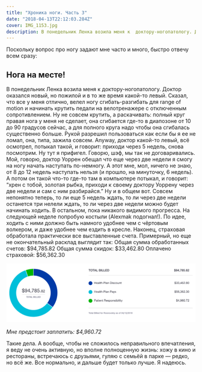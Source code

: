 ```yaml
---
title: "Хроника ноги. Часть 3"
date: "2018-04-13T22:12:03.284Z"
cover: IMG_1153.jpg
description: В понедельник Ленка возила меня к  доктору-ногопатологу. Доктор оказался новый, но пожилой и в то же время какой-то левый.
---
```


Поскольку вопрос про ногу задают мне часто и много, быстро отвечу всем сразу:

## Нога на месте!

В понедельник Ленка возила меня к  доктору-ногопатологу. Доктор оказался новый, но пожилой и в то же время какой-то левый. Сказал, что все у меня отлично, велел ногу сгибать-разгибать для range of motion и начинать крутить педали на велотренажере c отключенным сопротивлением. Ну не совсем крутить, а раскачивать: полный круг правая нога у меня не сделает, она сгибается где-то в диапозоне от 10 до 90 градусов сейчас, а для полного круга надо чтобы она сгибалась существенно больше. Рукой разрешил пользоваться как если бы я ее не ломал, она, типа, зажила совсем. Anyway, доктор какой-то левый, всё осмотрел, потыкал такой, и говорит: приходи через 5 недель, снова посмотрим. Ну тут я прифигел. Говорю, шэф, мы так не договаривались. Мой, говорю, доктор Уоррен обещал что еще через две недели я смогу на ногу начать наступать по-немногу. А этот мне, мол, ничего не знаю, от 8 до 12 недель наступать нельзя (и прошло, на минуточку, 6 недель). А потом он такой что-то где-то там в компьютере потыкал, и говорит: “хрен с тобой, золотая рыбка, приходи к своему доктору Уоррену через две недели и сам с ним разбирайся.” Ну и в общем вот. Совсем непонятно теперь, то ли еще 5 недель ждать, то ли через две недели останется три нелели ждать, то ли через две недели можно будет начинать ходить. В остальном, пока никакого видимого прогресса. На следующей неделе попробую костыли (Alexmak подогнал!). По идее, ходить с ними должно быть намного удобнее чем с чёртовым волкером, и даже удобнее чем ездить в кресле. Наконец, страховая обработала практически все выставленные счета. Примерный, но еще не окончательный расклад выглядит так: Общая сумма обработанных счетов: $94,785.82 Общая сумма скидок: $33,462.80 Оплачено страховой: $56,362.30

![](Screenshot-2018-04-13-21.45.54.png)

*Мне предстоит заплатить: $4,960.72*

Такие дела. А вообще, чтобы не сложилось неправильного впечатления, я веду не очень активную, но вполне полноценную жизнь: хожу в кино и рестораны, встречаюсь с друзьями, гуляю с семьёй в парке — редко, но всё же. Все нормально, и дальше будет только лучше. Я надеюсь. 